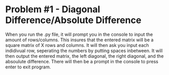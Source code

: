 # Problem #1 - Diagonal Difference/Absolute Difference
When you run the .py file, it will prompt you in the console to input the amount of rows/columns. 
This insures that the entered matrix will be a square matrix of X rows and columns.
It will then ask you input each indidivual row, seperating the numbers by putting spaces inbetween.
It will then output the entered matrix, the left diagonal, the right diagonal, and the absoulute difference.
There will then be a prompt in the console to press enter to exit program. 